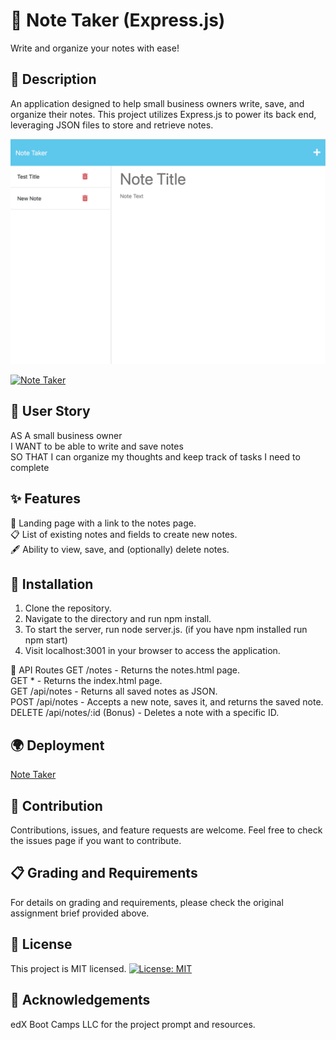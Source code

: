 # 📝 Note Taker (Express.js)
Write and organize your notes with ease!

## 🌟 Description
An application designed to help small business owners write, save, and organize their notes. This project utilizes Express.js to power its back end, leveraging JSON files to store and retrieve notes.

![Note Taker](<Assets/note_taker preview1.png>)<br>

[![Note Taker](https://youtu.be/tqegm8u_-kU.gif)](https://youtu.be/tqegm8u_-kU)<br>


## 📜 User Story
AS A small business owner<br>
I WANT to be able to write and save notes<br>
SO THAT I can organize my thoughts and keep track of tasks I need to complete<br>

## ✨ Features
📄 Landing page with a link to the notes page.<br>
📋 List of existing notes and fields to create new notes.<br>
🖋 Ability to view, save, and (optionally) delete notes.<br>

## 🚀 Installation
1. Clone the repository.
2. Navigate to the directory and run npm install.
3. To start the server, run node server.js.
(if you have npm installed run npm start)
4. Visit localhost:3001 in your browser to access the application.

🔗 API Routes
GET /notes - Returns the notes.html page.<br>
GET * - Returns the index.html page.<br>
GET /api/notes - Returns all saved notes as JSON.<br>
POST /api/notes - Accepts a new note, saves it, and returns the saved note.<br>
DELETE /api/notes/:id (Bonus) - Deletes a note with a specific ID.<br>

## 🌍 Deployment

[Note Taker](https://note-taker-1010-f0d2b7ee2090.herokuapp.com/)

## 🤝 Contribution
Contributions, issues, and feature requests are welcome. Feel free to check the issues page if you want to contribute.

## 📋 Grading and Requirements
For details on grading and requirements, please check the original assignment brief provided above.

## 📄 License
This project is MIT licensed.
[![License: MIT](https://img.shields.io/badge/License-MIT-yellow.svg)](https://opensource.org/licenses/MIT)

## 👏 Acknowledgements
edX Boot Camps LLC for the project prompt and resources.




